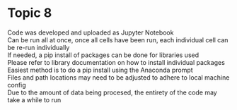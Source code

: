 # Topic 8
Code was developed and uploaded as Jupyter Notebook</br>
Can be run all at once, once all cells have been run, each individual cell can be re-run individually</br>
If needed, a pip install of packages can be done for libraries used</br>
Please refer to library documentation on how to install individual packages</br>
Easiest method is to do a pip install using the Anaconda prompt</br>
Files and path locations may need to be adjusted to adhere to local machine config</br>
Due to the amount of data being procesed, the entirety of the code may take a while to run</br>